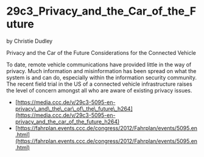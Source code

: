 # 29c3\_Privacy\_and\_the\_Car\_of\_the\_Future

by Christie Dudley

Privacy and the Car of the Future Considerations for the Connected Vehicle

To date, remote vehicle communications have provided little in the way of privacy. Much information and misinformation has been spread on what the system is and can do, especially within the information security community. The recent field trial in the US of a connected vehicle infrastructure raises the level of concern amongst all who are aware of existing privacy issues.

* [https://media.ccc.de/v/29c3-5095-en-privacy\_and\_the\_car\_of\_the\_future\_h264](https://media.ccc.de/v/29c3-5095-en-privacy_and_the_car_of_the_future_h264)
* [https://fahrplan.events.ccc.de/congress/2012/Fahrplan/events/5095.en.html](https://fahrplan.events.ccc.de/congress/2012/Fahrplan/events/5095.en.html)

